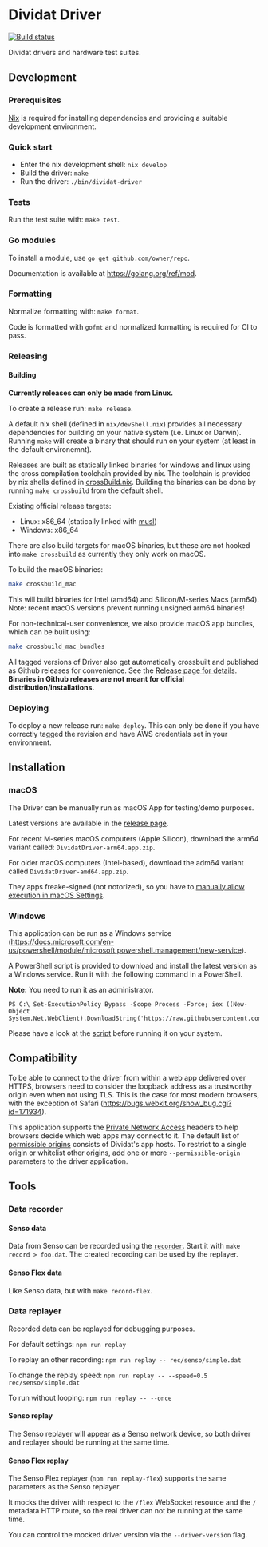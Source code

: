 # Dividat Driver

[![Build status](https://badge.buildkite.com/6a69682e2acf50cec89f8c64935b8b591beda5635db479b92a.svg)](https://buildkite.com/dividat/driver)

Dividat drivers and hardware test suites.

## Development

### Prerequisites

[Nix](https://nixos.org/nix) is required for installing dependencies and providing a suitable development environment.

### Quick start

- Enter the nix development shell: `nix develop`
- Build the driver: `make`
- Run the driver: `./bin/dividat-driver`

### Tests

Run the test suite with: `make test`.

### Go modules

To install a module, use `go get github.com/owner/repo`.

Documentation is available at https://golang.org/ref/mod.

### Formatting

Normalize formatting with: `make format`.

Code is formatted with `gofmt` and normalized formatting is required for CI to pass.

### Releasing

#### Building

**Currently releases can only be made from Linux.**

To create a release run: `make release`.

A default nix shell (defined in `nix/devShell.nix`) provides all necessary dependencies for building on your native system (i.e. Linux or Darwin). Running `make` will create a binary that should run on your system (at least in the default environemnt).

Releases are built as statically linked binaries for windows and linux using the cross compilation toolchain provided by nix. The toolchain is provided by nix shells defined in [crossBuild.nix](nix/crossBuild.nix). Building the binaries can be done by running `make crossbuild` from the default shell.

Existing official release targets:

- Linux: x86_64 (statically linked with [musl](https://www.musl-libc.org/))
- Windows: x86_64

There are also build targets for macOS binaries, but these are not hooked into `make crossbuild` as currently they only work on macOS.

To build the macOS binaries:

```sh
make crossbuild_mac
```

This will build binaries for Intel (amd64) and Silicon/M-series Macs (arm64).
Note: recent macOS versions prevent running unsigned arm64 binaries!

For non-technical-user convenience, we also provide macOS app bundles, which can
be built using:

```sh
make crossbuild_mac_bundles
```

All tagged versions of Driver also get automatically crossbuilt and published as
Github releases for convenience. See the [Release page for
details](https://github.com/dividat/driver/releases). **Binaries in Github
releases are not meant for official distribution/installations.**

### Deploying

To deploy a new release run: `make deploy`. This can only be done if you have correctly tagged the revision and have AWS credentials set in your environment.

## Installation

### macOS

The Driver can be manually run as macOS App for testing/demo purposes.

Latest versions are available in the [release page](https://github.com/dividat/driver/releases).

For recent M-series macOS computers (Apple Silicon), download the arm64 variant
called: `DividatDriver-arm64.app.zip`.

For older macOS computers (Intel-based), download the adm64 variant called
`DividatDriver-amd64.app.zip`.

They apps freake-signed (not notorized), so you have to [manually allow
execution in macOS Settings](https://support.apple.com/en-us/102445#openanyway).

### Windows

This application can be run as a Windows service (<https://docs.microsoft.com/en-us/powershell/module/microsoft.powershell.management/new-service>).

A PowerShell script is provided to download and install the latest version as a Windows service. Run it with the following command in a PowerShell.

**Note:** You need to run it as an administrator.

```
PS C:\ Set-ExecutionPolicy Bypass -Scope Process -Force; iex ((New-Object System.Net.WebClient).DownloadString('https://raw.githubusercontent.com/dividat/driver/main/install.ps1'))
```

Please have a look at the [script](install.ps1) before running it on your system.

## Compatibility

To be able to connect to the driver from within a web app delivered over HTTPS, browsers need to consider the loopback address as a trustworthy origin even when not using TLS. This is the case for most modern browsers, with the exception of Safari (https://bugs.webkit.org/show_bug.cgi?id=171934).

This application supports the [Private Network Access](https://wicg.github.io/private-network-access/) headers to help browsers decide which web apps may connect to it. The default list of [permissible origins](https://developer.mozilla.org/en-US/docs/Web/HTTP/Headers/Origin#syntax) consists of Dividat's app hosts. To restrict to a single origin or whitelist other origins, add one or more `--permissible-origin` parameters to the driver application.

## Tools

### Data recorder

#### Senso data

Data from Senso can be recorded using the [`recorder`](src/dividat-driver/recorder). Start it with `make record > foo.dat`. The created recording can be used by the replayer.

#### Senso Flex data

Like Senso data, but with `make record-flex`.

### Data replayer

Recorded data can be replayed for debugging purposes.

For default settings: `npm run replay`

To replay an other recording: `npm run replay -- rec/senso/simple.dat`

To change the replay speed: `npm run replay -- --speed=0.5 rec/senso/simple.dat`

To run without looping: `npm run replay -- --once`

#### Senso replay

The Senso replayer will appear as a Senso network device, so both driver and replayer should be running at the same time.

#### Senso Flex replay

The Senso Flex replayer (`npm run replay-flex`) supports the same parameters as the Senso replayer.

It mocks the driver with respect to the `/flex` WebSocket resource and the `/` metadata HTTP route, so the real driver can not be running at the same time.

You can control the mocked driver version via the `--driver-version` flag.
